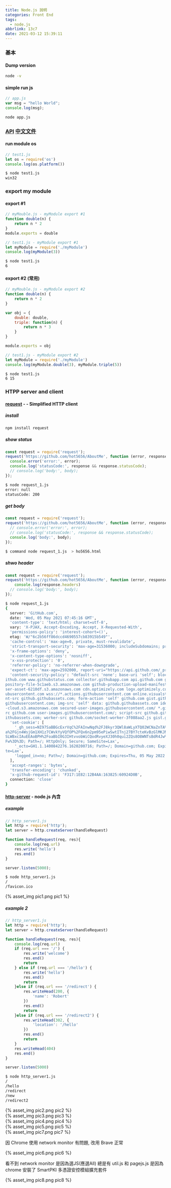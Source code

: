 ```yaml
---
title: Node.js 說明
categories: Front End
tags:
  - node.js
abbrlink: 13c7
date: 2021-03-12 15:39:11
---
```


### 基本
#### Dump version

``` bash
node -v
```

#### simple run js
``` js
// app.js
var msg = "hello World";
console.log(msg);
```

``` bash
node app.js
```

### [API](https://nodejs.org/docs/latest-v14.x/api/index.html) [中文文件](http://nodejs.cn/api/)

#### run module os 
``` js
// test1.js
let os = require('os')
console.log(os.platform())
```

``` bash
$ node test1.js
win32
```

### export my module 
#### export #1
``` js
// myMouble.js - myModule export #1
function double(n) {
	return n * 2
}
module.exports = double
```

``` js
// test1.js - myModule export #1
let myModule = require('./myModule')
console.log(myModule(3))
```

``` bash 
$ node test1.js
6
```

#### export #2 (常用)
``` js
// myMouble.js - myModule export #2
function double(n) {
	return n * 2
}

var obj = {
	double: double,
	triple: function(n) {
		return n * 3
	}
}

module.exports = obj
```

``` js
// test1.js - myModule export #2
let myModule = require('./myModule')
console.log(myModule.double(3), myModule.triple(5))
```

``` bash 
$ node test1.js
6 15
```

### HTPP server and client
#### [request](https://www.npmjs.com/package/request) - - Simplified HTTP client
##### install
``` bash
npm install request
```

##### show status
``` js
const request = require('request');
request('https://github.com/hot5656/AboutMe', function (error, response, body) {
  console.error('error:', error); 
  console.log('statusCode:', response && response.statusCode); 
  // console.log('body:', body); 
});
```

``` bash
$ node request_1.js
error: null
statusCode: 200
```

##### get body
``` js
const request = require('request');
request('https://github.com/hot5656/AboutMe', function (error, response, body) {
  // console.error('error:', error); 
  // console.log('statusCode:', response && response.statusCode); 
  console.log('body:', body); 
});
```

``` bash
$ command node request_1.js  > ho5656.html
```

##### shwo header
``` js
const request = require('request');
request('https://github.com/hot5656/AboutMe', function (error, response, body) {
	console.log(response.headers)
  // console.log('body:', body); 
});
```

``` bash
$ node request_1.js
{
  server: 'GitHub.com',
  date: 'Wed, 05 May 2021 07:45:16 GMT',
  'content-type': 'text/html; charset=utf-8',
  vary: 'X-PJAX, Accept-Encoding, Accept, X-Requested-With',
  'permissions-policy': 'interest-cohort=()',
  etag: 'W/"6c2b56ff86dccd4690557cb83915b549"',
  'cache-control': 'max-age=0, private, must-revalidate',
  'strict-transport-security': 'max-age=31536000; includeSubdomains; preload',
  'x-frame-options': 'deny',
  'x-content-type-options': 'nosniff',
  'x-xss-protection': '0',
  'referrer-policy': 'no-referrer-when-downgrade',
  'expect-ct': 'max-age=2592000, report-uri="https://api.github.com/_private/browser/errors"',
  'content-security-policy': "default-src 'none'; base-uri 'self'; block-all-mixed-content; connect-src 'self' uploads.g
ithub.com www.githubstatus.com collector.githubapp.com api.github.com github-cloud.s3.amazonaws.com github-production-re
pository-file-5c1aeb.s3.amazonaws.com github-production-upload-manifest-file-7fdce7.s3.amazonaws.com github-production-u
ser-asset-6210df.s3.amazonaws.com cdn.optimizely.com logx.optimizely.com/v1/events wss://alive.github.com *.actions.gith
ubusercontent.com wss://*.actions.githubusercontent.com online.visualstudio.com/api/v1/locations insights.github.com; fo
nt-src github.githubassets.com; form-action 'self' github.com gist.github.com; frame-ancestors 'none'; frame-src render.
githubusercontent.com; img-src 'self' data: github.githubassets.com identicons.github.com collector.githubapp.com github
-cloud.s3.amazonaws.com secured-user-images.githubusercontent.com/ *.githubusercontent.com; manifest-src 'self'; media-s
rc github.com user-images.githubusercontent.com/; script-src github.githubassets.com; style-src 'unsafe-inline' github.g
ithubassets.com; worker-src github.com/socket-worker-3f088aa2.js gist.github.com/socket-worker-3f088aa2.js",
  'set-cookie': [
    '_gh_sess=NI97SaBBGcExrVqC%2FAInwNqd%2FJ8kyr3QWl8aWLyXTQ02WCNaZnTA%2FBLbI9UUPfKJYc6dOc2J8Q9RObRql78r9q3D%2B5tLwpDh0j
a%2FGjn4WsjGm1XH1z7CWvkYyVQfOP%2FQx6n2pm95ePiwSwtITnj27BY7cteKvBzGlMKJNYqVuMzSXcxyMr9Tu4zVG99JDTU6oOOW1WQAPARk2t8Y%2F%2B
SLWBxcIAuEEAoBPH%2FoaBbI0G3IHtvvobWiCQodRvyeXJ30h0qui2ZQs8O8WNTsBdR4Jw%3D%3D--eZlEDQ1ebZKKm2Jh--H8LZRSxWEwmES%2F54qujq%2
Fw%3D%3D; Path=/; HttpOnly; Secure; SameSite=Lax',
    '_octo=GH1.1.1400842276.1620200716; Path=/; Domain=github.com; Expires=Thu, 05 May 2022 07:45:16 GMT; Secure; SameSi
te=Lax',
    'logged_in=no; Path=/; Domain=github.com; Expires=Thu, 05 May 2022 07:45:16 GMT; HttpOnly; Secure; SameSite=Lax'
  ],
  'accept-ranges': 'bytes',
  'transfer-encoding': 'chunked',
  'x-github-request-id': 'F317:1E82:12B4AA:163825:60924D0B',
  connection: 'close'
}
```

#### [http-server](https://nodejs.org/dist/latest-v14.x/docs/api/http.html#http_class_http_server) - node.js  內含
##### example
``` js
// http_server1.js
let http = require('http');
let server = http.createServer(handleRequest)

function handleRequest(req, res){
	console.log(req.url)
	res.write('hello')
	res.end()
}

server.listen(5000);
```

``` bash
$ node http_server1.js
/
/favicon.ico
```

<div style="width:300px">
	{% asset_img pic1.png pic1 %}
</div>

##### example 2
``` js
// http_server1.js
let http = require('http');
let server = http.createServer(handleRequest)

function handleRequest(req, res){
	console.log(req.url)
	if (req.url === '/') {
		res.write('welcome')
		res.end()
		return
	} else if (req.url === '/hello') {
		res.write('hello')
		res.end()
		return
	}else if (req.url === '/redirect') {
		res.writeHead(200, {
			'name': 'Robert'
		})
		res.end()
		return
	}else if (req.url === '/redirect2') {
		res.writeHead(302, {
			'location': '/hello'
		})
		res.end()
		return
	}
	res.writeHead(404)
	res.end()
}

server.listen(5000)
```

``` bash
$ node http_server1.js
/
/hello
/redirect
/new
/redirect2
```

<div style="width:300px">
	{% asset_img pic2.png pic2 %}
</div>

<div style="width:300px">
	{% asset_img pic3.png pic3 %}
</div>

<div style="width:650px">
	{% asset_img pic4.png pic4 %}
</div>

<div style="width:650px">
	{% asset_img pic5.png pic5 %}
</div>

<div style="width:650px">
	{% asset_img pic7.png pic7 %}
</div>

因 Chrome 使用 network monitor 有問題, 改用 Brave 正常
<div style="width:700px">
	{% asset_img pic6.png pic6 %}
</div>

看不到 network monitor 是因為選JS(應選All)
總是有 util.js 和 pagejs.js 是因為 chrome 安裝了 SmartPKI 多憑證安控模組擴充套件
<div style="width:650px">
	{% asset_img pic8.png pic8 %}
</div>









